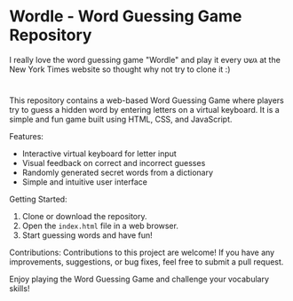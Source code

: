 # Wordle - Word Guessing Game Repository

I really love the word guessing game "Wordle" and play it every גשט at the New York Times website so 
thought why not try to clone it :)

#

This repository contains a web-based Word Guessing Game where players try to guess a hidden word by entering letters on a virtual keyboard. It is a simple and fun game built using HTML, CSS, and JavaScript.

Features:
- Interactive virtual keyboard for letter input
- Visual feedback on correct and incorrect guesses
- Randomly generated secret words from a dictionary
- Simple and intuitive user interface

Getting Started:
1. Clone or download the repository.
2. Open the `index.html` file in a web browser.
3. Start guessing words and have fun!

Contributions:
Contributions to this project are welcome! If you have any improvements, suggestions, or bug fixes, feel free to submit a pull request.

Enjoy playing the Word Guessing Game and challenge your vocabulary skills!
